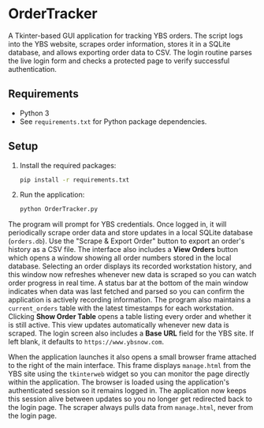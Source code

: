 # OrderTracker

A Tkinter-based GUI application for tracking YBS orders. The script logs into the YBS website, scrapes order information, stores it in a SQLite database, and allows exporting order data to CSV. The login routine parses the live login form and checks a protected page to verify successful authentication.

## Requirements

- Python 3
- See `requirements.txt` for Python package dependencies.

## Setup

1. Install the required packages:
   ```bash
   pip install -r requirements.txt
   ```
2. Run the application:
   ```bash
   python OrderTracker.py
   ```

The program will prompt for YBS credentials. Once logged in, it will periodically scrape order data and store updates in a local SQLite database (`orders.db`). Use the "Scrape & Export Order" button to export an order's history as a CSV file. The interface also includes a **View Orders** button which opens a window showing all order numbers stored in the local database. Selecting an order displays its recorded workstation history, and this window now refreshes whenever new data is scraped so you can watch order progress in real time. A status bar at the bottom of the main window indicates when data was last fetched and parsed so you can confirm the application is actively recording information. The program also maintains a `current_orders` table with the latest timestamps for each workstation. Clicking **Show Order Table** opens a table listing every order and whether it is still active. This view updates automatically whenever new data is scraped.
The login screen also includes a **Base URL** field for the YBS site. If left blank, it defaults to `https://www.ybsnow.com`.

When the application launches it also opens a small browser frame attached to
the right of the main interface. This frame displays `manage.html` from the YBS
site using the `tkinterweb` widget so you can monitor the page directly within
the application. The browser is loaded using the application's authenticated
session so it remains logged in. The application now keeps this session alive
between updates so you no longer get redirected back to the login page. The
scraper always pulls data from `manage.html`, never from the login page.
